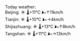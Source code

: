 Today weather:  
Beijing: ☀️   🌡️+11°C 🌬️↑11km/h  
Tianjin: ☀️   🌡️+10°C 🌬️→4km/h  
Shijiazhuang: ☀️   🌡️+13°C 🌬️↑8km/h  
Tangshan: ☀️   🌡️+11°C 🌬️→13km/h  
